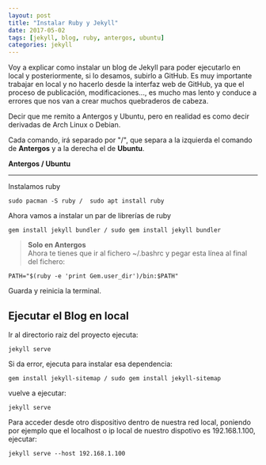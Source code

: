 ```yaml
---
layout: post
title: "Instalar Ruby y Jekyll"
date: 2017-05-02
tags: [jekyll, blog, ruby, antergos, ubuntu]
categories: jekyll
---
```


Voy a explicar como instalar un blog de Jekyll para poder ejecutarlo en local y posteriormente, si lo desamos, subirlo a GitHub. Es muy importante trabajar en local y no hacerlo desde la interfaz web de GitHub, ya que el proceso de publicación, modificaciones..., es mucho mas lento y conduce a errores que nos van a crear muchos quebraderos de cabeza.  

Decir que me remito a Antergos y Ubuntu, pero en realidad es como decir derivadas de Arch Linux o Debian.  

Cada comando, irá separado por "/", que separa a la izquierda el comando de **Antergos** y a la derecha el de **Ubuntu**.  

**Antergos / Ubuntu**  

---  

Instalamos ruby  

```
sudo pacman -S ruby /  sudo apt install ruby
```

Ahora vamos a instalar un par de librerías de ruby  

```
gem install jekyll bundler / sudo gem install jekyll bundler
```

> **Solo en Antergos**  
Ahora te tienes que ir al fichero ~/.bashrc y pegar esta línea al final del fichero:

 ```
 PATH="$(ruby -e 'print Gem.user_dir')/bin:$PATH"
```  

Guarda y reinicia la terminal.

## Ejecutar el Blog en local

Ir al directorio raiz del proyecto ejecuta:  

```
jekyll serve
```

Si da error, ejecuta para instalar esa dependencia:

```
gem install jekyll-sitemap / sudo gem install jekyll-sitemap
```

vuelve a ejecutar:  

```
jekyll serve
```

Para acceder desde otro dispositivo dentro de nuestra red local, poniendo por ejemplo que el localhost o ip local de nuestro dispotivo es 192.168.1.100, ejecutar:  

```
jekyll serve --host 192.168.1.100
```
